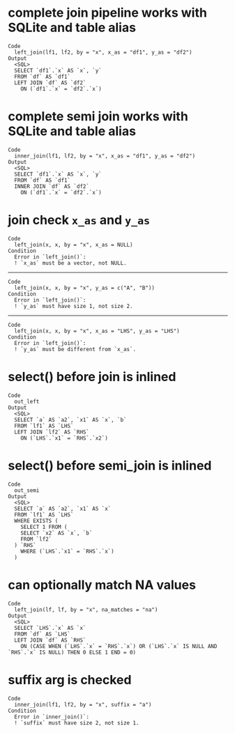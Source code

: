 # complete join pipeline works with SQLite and table alias

    Code
      left_join(lf1, lf2, by = "x", x_as = "df1", y_as = "df2")
    Output
      <SQL>
      SELECT `df1`.`x` AS `x`, `y`
      FROM `df` AS `df1`
      LEFT JOIN `df` AS `df2`
        ON (`df1`.`x` = `df2`.`x`)

# complete semi join works with SQLite and table alias

    Code
      inner_join(lf1, lf2, by = "x", x_as = "df1", y_as = "df2")
    Output
      <SQL>
      SELECT `df1`.`x` AS `x`, `y`
      FROM `df` AS `df1`
      INNER JOIN `df` AS `df2`
        ON (`df1`.`x` = `df2`.`x`)

# join check `x_as` and `y_as`

    Code
      left_join(x, x, by = "x", x_as = NULL)
    Condition
      Error in `left_join()`:
      ! `x_as` must be a vector, not NULL.

---

    Code
      left_join(x, x, by = "x", y_as = c("A", "B"))
    Condition
      Error in `left_join()`:
      ! `y_as` must have size 1, not size 2.

---

    Code
      left_join(x, x, by = "x", x_as = "LHS", y_as = "LHS")
    Condition
      Error in `left_join()`:
      ! `y_as` must be different from `x_as`.

# select() before join is inlined

    Code
      out_left
    Output
      <SQL>
      SELECT `a` AS `a2`, `x1` AS `x`, `b`
      FROM `lf1` AS `LHS`
      LEFT JOIN `lf2` AS `RHS`
        ON (`LHS`.`x1` = `RHS`.`x2`)

# select() before semi_join is inlined

    Code
      out_semi
    Output
      <SQL>
      SELECT `a` AS `a2`, `x1` AS `x`
      FROM `lf1` AS `LHS`
      WHERE EXISTS (
        SELECT 1 FROM (
        SELECT `x2` AS `x`, `b`
        FROM `lf2`
      ) `RHS`
        WHERE (`LHS`.`x1` = `RHS`.`x`)
      )

# can optionally match NA values

    Code
      left_join(lf, lf, by = "x", na_matches = "na")
    Output
      <SQL>
      SELECT `LHS`.`x` AS `x`
      FROM `df` AS `LHS`
      LEFT JOIN `df` AS `RHS`
        ON (CASE WHEN (`LHS`.`x` = `RHS`.`x`) OR (`LHS`.`x` IS NULL AND `RHS`.`x` IS NULL) THEN 0 ELSE 1 END = 0)

# suffix arg is checked

    Code
      inner_join(lf1, lf2, by = "x", suffix = "a")
    Condition
      Error in `inner_join()`:
      ! `suffix` must have size 2, not size 1.

